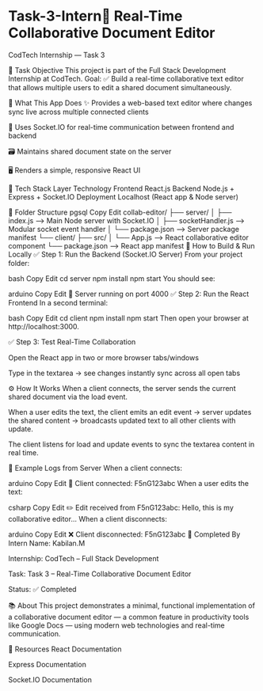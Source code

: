 # Task-3-Intern📝 Real-Time Collaborative Document Editor
CodTech Internship — Task 3

📌 Task Objective
This project is part of the Full Stack Development Internship at CodTech.
Goal:
✅ Build a real-time collaborative text editor that allows multiple users to edit a shared document simultaneously.

🧠 What This App Does
✨ Provides a web-based text editor where changes sync live across multiple connected clients

🔗 Uses Socket.IO for real-time communication between frontend and backend

🗃️ Maintains shared document state on the server

🖥️ Renders a simple, responsive React UI

🔧 Tech Stack
Layer	Technology
Frontend	React.js
Backend	Node.js + Express + Socket.IO
Deployment	Localhost (React app & Node server)

📂 Folder Structure
pgsql
Copy
Edit
collab-editor/
├── server/
│   ├── index.js               --> Main Node server with Socket.IO
│   ├── socketHandler.js       --> Modular socket event handler
│   └── package.json           --> Server package manifest
└── client/
    ├── src/
    │   └── App.js             --> React collaborative editor component
    └── package.json           --> React app manifest
🚀 How to Build & Run Locally
✅ Step 1: Run the Backend (Socket.IO Server)
From your project folder:

bash
Copy
Edit
cd server
npm install
npm start
You should see:

arduino
Copy
Edit
🚀 Server running on port 4000
✅ Step 2: Run the React Frontend
In a second terminal:

bash
Copy
Edit
cd client
npm install
npm start
Then open your browser at http://localhost:3000.

✅ Step 3: Test Real-Time Collaboration

Open the React app in two or more browser tabs/windows

Type in the textarea → see changes instantly sync across all open tabs

⚙️ How It Works
When a client connects, the server sends the current shared document via the load event.

When a user edits the text, the client emits an edit event → server updates the shared content → broadcasts updated text to all other clients with update.

The client listens for load and update events to sync the textarea content in real time.

📝 Example Logs from Server
When a client connects:

arduino
Copy
Edit
📡 Client connected: F5nG123abc
When a user edits the text:

csharp
Copy
Edit
✏️ Edit received from F5nG123abc: Hello, this is my collaborative editor...
When a client disconnects:

arduino
Copy
Edit
❌ Client disconnected: F5nG123abc
🙌 Completed By
Intern Name: Kabilan.M

Internship: CodTech – Full Stack Development

Task: Task 3 – Real-Time Collaborative Document Editor

Status: ✅ Completed

📚 About
This project demonstrates a minimal, functional implementation of a collaborative document editor — a common feature in productivity tools like Google Docs — using modern web technologies and real-time communication.

🔗 Resources
React Documentation

Express Documentation

Socket.IO Documentation


